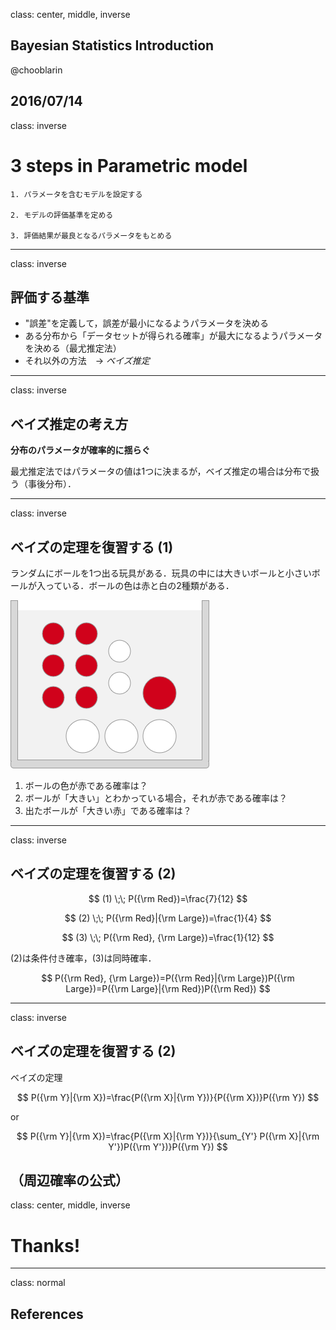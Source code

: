 class: center, middle, inverse
## Bayesian Statistics Introduction
@chooblarin

2016/07/14
---

class: inverse

# 3 steps in Parametric model

```
1. パラメータを含むモデルを設定する

2. モデルの評価基準を定める

3. 評価結果が最良となるパラメータをもとめる
```

---
class: inverse
## 評価する基準

- "誤差"を定義して，誤差が最小になるようパラメータを決める
- ある分布から「データセットが得られる確率」が最大になるようパラメータを決める（最尤推定法）
- それ以外の方法　-> *ベイズ推定*

---
class: inverse
## ベイズ推定の考え方

**分布のパラメータが確率的に揺らぐ**

最尤推定法ではパラメータの値は1つに決まるが，ベイズ推定の場合は分布で扱う（事後分布）．

---
class: inverse
## ベイズの定理を復習する (1)

ランダムにボールを1つ出る玩具がある．玩具の中には大きいボールと小さいボールが入っている．ボールの色は赤と白の2種類がある．

![](https://raw.githubusercontent.com/chooblarin/slides/gh-pages/images/bayes/01random-box.png)

1. ボールの色が赤である確率は？
2. ボールが「大きい」とわかっている場合，それが赤である確率は？
3. 出たボールが「大きい赤」である確率は？

---
class: inverse
## ベイズの定理を復習する (2)

$$
(1) \;\; P({\rm Red})=\frac{7}{12}
$$

$$
(2) \;\; P({\rm Red}|{\rm Large})=\frac{1}{4}
$$

$$
(3) \;\; P({\rm Red}, {\rm Large})=\frac{1}{12}
$$

(2)は条件付き確率，(3)は同時確率．

$$
P({\rm Red}, {\rm Large})=P({\rm Red}|{\rm Large})P({\rm Large})=P({\rm Large}|{\rm Red})P({\rm Red})
$$

---
class: inverse

## ベイズの定理を復習する (2)

ベイズの定理

$$
P({\rm Y}|{\rm X})=\frac{P({\rm X}|{\rm Y})}{P({\rm X})}P({\rm Y})
$$

or

$$
P({\rm Y}|{\rm X})=\frac{P({\rm X}|{\rm Y})}{\sum_{Y'} P({\rm X}|{\rm Y'})P({\rm Y'})}P({\rm Y})
$$

（周辺確率の公式）
---
class: center, middle, inverse

# Thanks!

---
class: normal
## References
